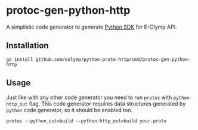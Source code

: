 # protoc-gen-python-http

A simplistic code generator to generate [Python SDK](https://pypi.org/project/eolymp/) for E-Olymp API.

## Installation

```
go install github.com/eolymp/python-proto-http/cmd/protoc-gen-python-http
```

## Usage

Just like with any other code generator you need to run `protoc` with `python-http_out` flag. This code generator requires data structures generated by `python` code generator, so it should be enabled too.

```
protoc --python_out=build --python-http_out=build your.proto
```
